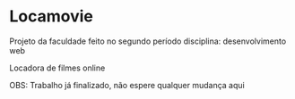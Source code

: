 # Locamovie
Projeto da faculdade feito no segundo período
disciplina: desenvolvimento web

 Locadora de filmes online

OBS: Trabalho já finalizado, não espere qualquer mudança aqui
